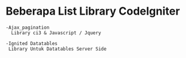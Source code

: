 # Beberapa List Library CodeIgniter

	-Ajax_pagination
	  Library ci3 & Javascript / Jquery

	-Ignited Datatables
	 Library Untuk Datatables Server Side